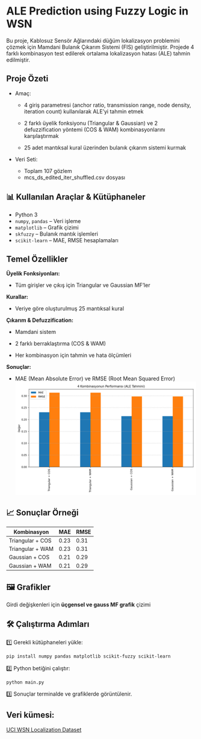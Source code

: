 # ALE Prediction using Fuzzy Logic in WSN

Bu proje, Kablosuz Sensör Ağlarındaki düğüm lokalizasyon problemini çözmek için Mamdani Bulanık Çıkarım Sistemi (FIS) geliştirilmiştir. Projede 4 farklı kombinasyon test edilerek ortalama lokalizasyon hatası (ALE) tahmin edilmiştir.

## Proje Özeti

- Amaç:

  - 4 giriş parametresi (anchor ratio, transmission range, node density, iteration count) kullanılarak ALE’yi tahmin etmek
  
  - 2 farklı üyelik fonksiyonu (Triangular & Gaussian) ve 2 defuzzification yöntemi (COS & WAM) kombinasyonlarını karşılaştırmak
  
  - 25 adet mantıksal kural üzerinden bulanık çıkarım sistemi kurmak

- Veri Seti:

  - Toplam 107 gözlem
  - mcs_ds_edited_iter_shuffled.csv dosyası
 
## 📊 Kullanılan Araçlar & Kütüphaneler

- Python 3
- `numpy`, `pandas` – Veri işleme
- `matplotlib` – Grafik çizimi
- `skfuzzy` – Bulanık mantık işlemleri
- `scikit-learn` – MAE, RMSE hesaplamaları

## Temel Özellikler

**Üyelik Fonksiyonları:**

- Tüm girişler ve çıkış için Triangular ve Gaussian MF’ler

**Kurallar:**

- Veriye göre oluşturulmuş 25 mantıksal kural

**Çıkarım & Defuzzification:**

- Mamdani sistem

- 2 farklı berraklaştırma (COS & WAM)

- Her kombinasyon için tahmin ve hata ölçümleri

**Sonuçlar:**

- MAE (Mean Absolute Error) ve RMSE (Root Mean Squared Error)
   <img src="mae_rmse.png" width="500" height="300">

## 📈 Sonuçlar Örneği

| Kombinasyon          | MAE     | RMSE    |
|-----------------------|---------|---------|
| Triangular + COS      | 0.23    | 0.31    |
| Triangular + WAM      | 0.23    | 0.31    |
| Gaussian + COS        | 0.21    | 0.29    |
| Gaussian + WAM        | 0.21    | 0.29    |

## 🖼️ Grafikler

Girdi değişkenleri için **üçgensel ve gauss MF grafik** çizimi 


## 🛠️ Çalıştırma Adımları

1️⃣ Gerekli kütüphaneleri yükle:
```bash
pip install numpy pandas matplotlib scikit-fuzzy scikit-learn
```
2️⃣ Python betiğini çalıştır:
```
python main.py
```
3️⃣ Sonuçlar terminalde ve grafiklerde görüntülenir.

## Veri kümesi:

[UCI WSN Localization Dataset](https://archive.ics.uci.edu/dataset/844/average+localization+error+(ale)+in+sensor+node+localization+process+in+wsns)

